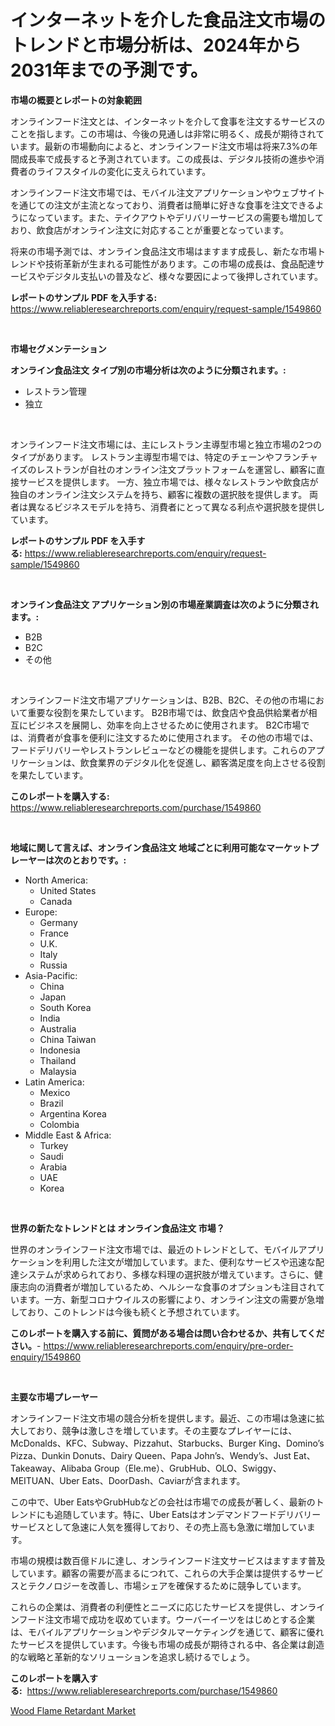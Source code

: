 <p><h1>インターネットを介した食品注文市場のトレンドと市場分析は、2024年から2031年までの予測です。</h1></p><p><strong>市場の概要とレポートの対象範囲</strong></p>
<p><p>オンラインフード注文とは、インターネットを介して食事を注文するサービスのことを指します。この市場は、今後の見通しは非常に明るく、成長が期待されています。最新の市場動向によると、オンラインフード注文市場は将来7.3%の年間成長率で成長すると予測されています。この成長は、デジタル技術の進歩や消費者のライフスタイルの変化に支えられています。</p><p>オンラインフード注文市場では、モバイル注文アプリケーションやウェブサイトを通じての注文が主流となっており、消費者は簡単に好きな食事を注文できるようになっています。また、テイクアウトやデリバリーサービスの需要も増加しており、飲食店がオンライン注文に対応することが重要となっています。</p><p>将来の市場予測では、オンライン食品注文市場はますます成長し、新たな市場トレンドや技術革新が生まれる可能性があります。この市場の成長は、食品配達サービスやデジタル支払いの普及など、様々な要因によって後押しされています。</p></p>
<p><strong>レポートのサンプル PDF を入手する:</strong> <a href="https://www.reliableresearchreports.com/enquiry/request-sample/1549860">https://www.reliableresearchreports.com/enquiry/request-sample/1549860</a></p>
<p>&nbsp;</p>
<p><strong>市場セグメンテーション</strong></p>
<p><strong>オンライン食品注文 タイプ別の市場分析は次のように分類されます。:</strong></p>
<p><ul><li>レストラン管理</li><li>独立</li></ul></p>
<p>&nbsp;</p>
<p><p>オンラインフード注文市場には、主にレストラン主導型市場と独立市場の2つのタイプがあります。 レストラン主導型市場では、特定のチェーンやフランチャイズのレストランが自社のオンライン注文プラットフォームを運営し、顧客に直接サービスを提供します。 一方、独立市場では、様々なレストランや飲食店が独自のオンライン注文システムを持ち、顧客に複数の選択肢を提供します。 両者は異なるビジネスモデルを持ち、消費者にとって異なる利点や選択肢を提供しています。</p></p>
<p><strong>レポートのサンプル PDF を入手する:</strong>&nbsp;<a href="https://www.reliableresearchreports.com/enquiry/request-sample/1549860">https://www.reliableresearchreports.com/enquiry/request-sample/1549860</a></p>
<p>&nbsp;</p>
<p><strong> オンライン食品注文 アプリケーション別の市場産業調査は次のように分類されます。:</strong></p>
<p><ul><li>B2B</li><li>B2C</li><li>その他</li></ul></p>
<p>&nbsp;</p>
<p><p>オンラインフード注文市場アプリケーションは、B2B、B2C、その他の市場において重要な役割を果たしています。 B2B市場では、飲食店や食品供給業者が相互にビジネスを展開し、効率を向上させるために使用されます。 B2C市場では、消費者が食事を便利に注文するために使用されます。 その他の市場では、フードデリバリーやレストランレビューなどの機能を提供します。これらのアプリケーションは、飲食業界のデジタル化を促進し、顧客満足度を向上させる役割を果たしています。</p></p>
<p><strong>このレポートを購入する:</strong>&nbsp; <a href="https://www.reliableresearchreports.com/purchase/1549860">https://www.reliableresearchreports.com/purchase/1549860</a></p>
<p>&nbsp;</p>
<p><strong>地域に関して言えば、オンライン食品注文 地域ごとに利用可能なマーケットプレーヤーは次のとおりです。:</strong></p>
<p><ul>
    <li>
        North America:
        <ul>
            <li>United States</li>
            <li>Canada</li>
        </ul>
    </li>
    <li>
        Europe:
        <ul>
            <li>Germany</li>
            <li>France</li>
            <li>U.K.</li>
            <li>Italy</li>
            <li>Russia</li>
        </ul>
    </li>
    <li>
        Asia-Pacific:
        <ul>
            <li>China</li>
            <li>Japan</li>
            <li>South Korea</li>
            <li>India</li>
            <li>Australia</li>
            <li>China Taiwan</li>
            <li>Indonesia</li>
            <li>Thailand</li>
            <li>Malaysia</li>
        </ul>
    </li>
    <li>
        Latin America:
        <ul>
            <li>Mexico</li>
            <li>Brazil</li>
            <li>Argentina Korea</li>
            <li>Colombia</li>
        </ul>
    </li>
    <li>
        Middle East & Africa:
        <ul>
            <li>Turkey</li>
            <li>Saudi</li>
            <li>Arabia</li>
            <li>UAE</li>
            <li>Korea</li>
        </ul>
    </li>
    </ul></p>
<p>&nbsp;</p>
<p><strong>世界の新たなトレンドとは オンライン食品注文 市場？</strong></p>
<p><p>世界のオンラインフード注文市場では、最近のトレンドとして、モバイルアプリケーションを利用した注文が増加しています。また、便利なサービスや迅速な配達システムが求められており、多様な料理の選択肢が増えています。さらに、健康志向の消費者が増加しているため、ヘルシーな食事のオプションも注目されています。一方、新型コロナウイルスの影響により、オンライン注文の需要が急増しており、このトレンドは今後も続くと予想されています。</p></p>
<p><strong>このレポートを購入する前に、質問がある場合は問い合わせるか、共有してください。</strong>- <a href="https://www.reliableresearchreports.com/enquiry/pre-order-enquiry/1549860">https://www.reliableresearchreports.com/enquiry/pre-order-enquiry/1549860</a></p>
<p>&nbsp;</p>
<p><strong>主要な市場プレーヤー</strong></p>
<p><p>オンラインフード注文市場の競合分析を提供します。最近、この市場は急速に拡大しており、競争は激しさを増しています。その主要なプレイヤーには、McDonalds、KFC、Subway、Pizzahut、Starbucks、Burger King、Domino’s Pizza、Dunkin Donuts、Dairy Queen、Papa John’s、Wendy’s、Just Eat、Takeaway、Alibaba Group（Ele.me）、GrubHub、OLO、Swiggy、MEITUAN、Uber Eats、DoorDash、Caviarが含まれます。</p><p>この中で、Uber EatsやGrubHubなどの会社は市場での成長が著しく、最新のトレンドにも追随しています。特に、Uber Eatsはオンデマンドフードデリバリーサービスとして急速に人気を獲得しており、その売上高も急激に増加しています。</p><p>市場の規模は数百億ドルに達し、オンラインフード注文サービスはますます普及しています。顧客の需要が高まるにつれて、これらの大手企業は提供するサービスとテクノロジーを改善し、市場シェアを確保するために競争しています。</p><p>これらの企業は、消費者の利便性とニーズに応じたサービスを提供し、オンラインフード注文市場で成功を収めています。ウーバーイーツをはじめとする企業は、モバイルアプリケーションやデジタルマーケティングを通じて、顧客に優れたサービスを提供しています。今後も市場の成長が期待される中、各企業は創造的な戦略と革新的なソリューションを追求し続けるでしょう。</p></p>
<p><strong>このレポートを購入する:</strong>&nbsp;&nbsp;<a href="https://www.reliableresearchreports.com/purchase/1549860">https://www.reliableresearchreports.com/purchase/1549860</a></p>
<p><p><a href="https://crocus-run-b5a.notion.site/Wood-Flame-Retardant-Market-Furnish-Information-about-Market-Size-Market-Share-Market-Dynamics-an-99a313bee0c64575b97a821e6173bac7">Wood Flame Retardant Market</a></p></p>
